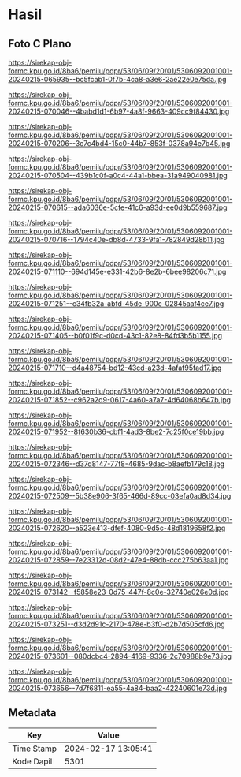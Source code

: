 # Hasil

## Foto C Plano

https://sirekap-obj-formc.kpu.go.id/8ba6/pemilu/pdpr/53/06/09/20/01/5306092001001-20240215-065935--bc5fcab1-0f7b-4ca8-a3e6-2ae22e0e75da.jpg

https://sirekap-obj-formc.kpu.go.id/8ba6/pemilu/pdpr/53/06/09/20/01/5306092001001-20240215-070046--4babd1d1-6b97-4a8f-9663-409cc9f84430.jpg

https://sirekap-obj-formc.kpu.go.id/8ba6/pemilu/pdpr/53/06/09/20/01/5306092001001-20240215-070206--3c7c4bd4-15c0-44b7-853f-0378a94e7b45.jpg

https://sirekap-obj-formc.kpu.go.id/8ba6/pemilu/pdpr/53/06/09/20/01/5306092001001-20240215-070504--439b1c0f-a0c4-44a1-bbea-31a949040981.jpg

https://sirekap-obj-formc.kpu.go.id/8ba6/pemilu/pdpr/53/06/09/20/01/5306092001001-20240215-070615--ada6036e-5cfe-41c6-a93d-ee0d9b559687.jpg

https://sirekap-obj-formc.kpu.go.id/8ba6/pemilu/pdpr/53/06/09/20/01/5306092001001-20240215-070716--1794c40e-db8d-4733-9fa1-782849d28b11.jpg

https://sirekap-obj-formc.kpu.go.id/8ba6/pemilu/pdpr/53/06/09/20/01/5306092001001-20240215-071110--694d145e-e331-42b6-8e2b-6bee98206c71.jpg

https://sirekap-obj-formc.kpu.go.id/8ba6/pemilu/pdpr/53/06/09/20/01/5306092001001-20240215-071251--c34fb32a-abfd-45de-900c-02845aaf4ce7.jpg

https://sirekap-obj-formc.kpu.go.id/8ba6/pemilu/pdpr/53/06/09/20/01/5306092001001-20240215-071405--b0f01f9c-d0cd-43c1-82e8-84fd3b5b1155.jpg

https://sirekap-obj-formc.kpu.go.id/8ba6/pemilu/pdpr/53/06/09/20/01/5306092001001-20240215-071710--d4a48754-bd12-43cd-a23d-4afaf95fad17.jpg

https://sirekap-obj-formc.kpu.go.id/8ba6/pemilu/pdpr/53/06/09/20/01/5306092001001-20240215-071852--c962a2d9-0617-4a60-a7a7-4d64068b647b.jpg

https://sirekap-obj-formc.kpu.go.id/8ba6/pemilu/pdpr/53/06/09/20/01/5306092001001-20240215-071952--8f630b36-cbf1-4ad3-8be2-7c25f0ce19bb.jpg

https://sirekap-obj-formc.kpu.go.id/8ba6/pemilu/pdpr/53/06/09/20/01/5306092001001-20240215-072346--d37d8147-77f8-4685-9dac-b8aefb179c18.jpg

https://sirekap-obj-formc.kpu.go.id/8ba6/pemilu/pdpr/53/06/09/20/01/5306092001001-20240215-072509--5b38e906-3f65-466d-89cc-03efa0ad8d34.jpg

https://sirekap-obj-formc.kpu.go.id/8ba6/pemilu/pdpr/53/06/09/20/01/5306092001001-20240215-072620--a523e413-dfef-4080-9d5c-48d1819658f2.jpg

https://sirekap-obj-formc.kpu.go.id/8ba6/pemilu/pdpr/53/06/09/20/01/5306092001001-20240215-072859--7e23312d-08d2-47e4-88db-ccc275b63aa1.jpg

https://sirekap-obj-formc.kpu.go.id/8ba6/pemilu/pdpr/53/06/09/20/01/5306092001001-20240215-073142--f5858e23-0d75-447f-8c0e-32740e026e0d.jpg

https://sirekap-obj-formc.kpu.go.id/8ba6/pemilu/pdpr/53/06/09/20/01/5306092001001-20240215-073251--d3d2d91c-2170-478e-b3f0-d2b7d505cfd6.jpg

https://sirekap-obj-formc.kpu.go.id/8ba6/pemilu/pdpr/53/06/09/20/01/5306092001001-20240215-073601--080dcbc4-2894-4169-9336-2c70988b9e73.jpg

https://sirekap-obj-formc.kpu.go.id/8ba6/pemilu/pdpr/53/06/09/20/01/5306092001001-20240215-073656--7d7f6811-ea55-4a84-baa2-42240601e73d.jpg


## Metadata

| Key        | Value               |
| ---------- | ------------------- |
| Time Stamp | 2024-02-17 13:05:41 |
| Kode Dapil | 5301                |



